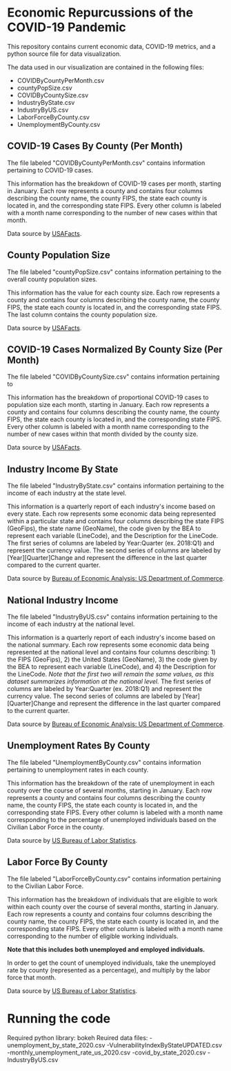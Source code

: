 # Economic Repurcussions of the COVID-19 Pandemic
This repository contains current economic data, COVID-19 metrics, and a python source file for data visualization. 

The data used in our visualization are contained in the following files:

* COVIDByCountyPerMonth.csv
* countyPopSize.csv
* COVIDByCountySize.csv
* IndustryByState.csv
* IndustryByUS.csv
* LaborForceByCounty.csv
* UnemploymentByCounty.csv


## COVID-19 Cases By County (Per Month)

The file labeled "COVIDByCountyPerMonth.csv" contains information pertaining to COVID-19 cases.

This information has the breakdown of COVID-19 cases per month, starting in January. Each row represents a county and contains four columns describing 
the county name, the county FIPS, the state each county is located in, and the corresponding state FIPS. Every other column is labeled with a month name
corresponding to the number of new cases within that month.

Data source by [USAFacts](https://static.usafacts.org/public/data/covid-19/covid_confirmed_usafacts.csv?_ga=2.181204647.1894161905.1606516527-1693970899.1605913515 "USAFacts COVID-19 Data").


## County Population Size

The file labeled "countyPopSize.csv" contains information pertaining to the overall county population sizes. 

This information has the value for each county size. Each row represents a county and contains four columns describing the county name, the county FIPS, the state each county is located in, and the corresponding state FIPS. The last column contains the county population size.

Data source by [USAFacts](https://static.usafacts.org/public/data/covid-19/covid_county_population_usafacts.csv "USAFacts County Population Size").


## COVID-19 Cases Normalized By County Size (Per Month)

The file labeled "COVIDByCountySize.csv" contains information pertaining to

This information has the breakdown of proportional COVID-19 cases to population size each month, starting in January. Each row represents a county and contains four columns describing the county name, the county FIPS, the state each county is located in, and the corresponding state FIPS. Every other column is labeled with a month name
corresponding to the number of new cases within that month divided by the county size.

Data source by [USAFacts](https://usafacts.org/visualizations/coronavirus-covid-19-spread-map/ "USAFacts COVID-19 Normalized Data").


## Industry Income By State

The file labeled "IndustryByState.csv" contains information pertaining to the income of each industry at the state level. 

This information is a quarterly report of each industry's income based on every state. Each row represents some economic data being represented within a particular state and contains four columns describing the state FIPS (GeoFips), the state name (GeoName), the code given by the BEA to represent each variable (LineCode), and the Description for the LineCode. The first series of columns are labeled by Year:Quarter (ex. 2018:Q1) and represent the currency value. The second series of columns are labeled by \[Year\]\[Quarter\]Change and represent the difference in the last quarter compared to the current quarter.

Data source by [Bureau of Economic Analysis: US Department of Commerce](https://www.bea.gov/data/employment/employment-by-state "BEA").


## National Industry Income

The file labeled "IndustryByUS.csv" contains information pertaining to the income of each industry at the national level. 

This information is a quarterly report of each industry's income based on the national summary. Each row represents some economic data being represented at the national level and contains four columns describing: 1) the FIPS (GeoFips), 2) the United States (GeoName), 3) the code given by the BEA to represent each variable (LineCode), and 4) the Description for the LineCode. *Note that the first two will remain the same values, as this dataset summarizes information at the national level.* The first series of columns are labeled by Year:Quarter (ex. 2018:Q1) and represent the currency value. The second series of columns are labeled by \[Year\]\[Quarter\]Change and represent the difference in the last quarter compared to the current quarter.

Data source by [Bureau of Economic Analysis: US Department of Commerce](https://www.bea.gov/data/employment/employment-by-state "BEA").


## Unemployment Rates By County 

The file labeled "UnemploymentByCounty.csv" contains information pertaining to unemployment rates in each county.

This information has the breakdown of the rate of unemployment in each county over the course of several months, starting in January. Each row represents a county and contains four columns describing the county name, the county FIPS, the state each county is located in, and the corresponding state FIPS. Every other column is labeled with a month name corresponding to the percentage of unemployed individuals based on the Civilian Labor Force in the county. 
 
Data source by [US Bureau of Labor Statistics](https://www.bls.gov/web/metro/laucntycur14.txt "Employment by County").


## Labor Force By County 

The file labeled "LaborForceByCounty.csv" contains information pertaining to the Civilian Labor Force.

This information has the breakdown of individuals that are eligible to work within each county over the course of several months, starting in January. Each row represents a county and contains four columns describing the county name, the county FIPS, the state each county is located in, and the corresponding state FIPS. Every other column is labeled with a month name corresponding to the number of eligible working individuals. 

**Note that this includes both unemployed and employed individuals.**

In order to get the count of unemployed individuals, take the unemployed rate by county (represented as a percentage), and multiply by the labor force that month.

Data source by [US Bureau of Labor Statistics](https://www.bls.gov/web/metro/laucntycur14.txt "Employment by County").

# Running the code

Required python library: bokeh
Reuired data files:
-unemployment_by_state_2020.csv
-VulnerabilityIndexByStateUPDATED.csv
-monthly_unemployment_rate_us_2020.csv
-covid_by_state_2020.csv
-IndustryByUS.csv

